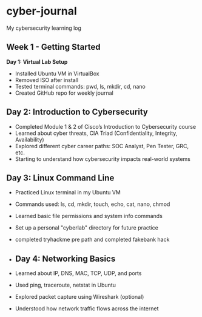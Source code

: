 # cyber-journal
My cybersecurity learning log
## Week 1 - Getting Started

**Day 1: Virtual Lab Setup**

- Installed Ubuntu VM in VirtualBox
- Removed ISO after install
- Tested terminal commands: pwd, ls, mkdir, cd, nano
- Created GitHub repo for weekly journal

## Day 2: Introduction to Cybersecurity

- Completed Module 1 & 2 of Cisco’s Introduction to Cybersecurity course
- Learned about cyber threats, CIA Triad (Confidentiality, Integrity, Availability)
- Explored different cyber career paths: SOC Analyst, Pen Tester, GRC, etc.
- Starting to understand how cybersecurity impacts real-world systems

## Day 3: Linux Command Line

- Practiced Linux terminal in my Ubuntu VM
- Commands used: ls, cd, mkdir, touch, echo, cat, nano, chmod
- Learned basic file permissions and system info commands
- Set up a personal "cyberlab" directory for future practice
- completed tryhackme pre path and completed fakebank hack

- ## Day 4: Networking Basics

- Learned about IP, DNS, MAC, TCP, UDP, and ports
- Used ping, traceroute, netstat in Ubuntu
- Explored packet capture using Wireshark (optional)
- Understood how network traffic flows across the internet

